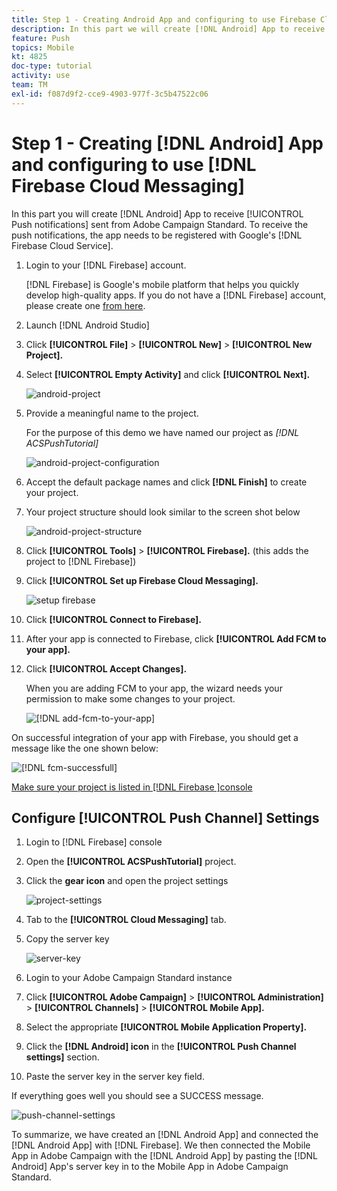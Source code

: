 ```yaml
---
title: Step 1 - Creating Android App and configuring to use Firebase Cloud Messaging
description: In this part we will create [!DNL Android] App to receive [!UICONTROL Push notifications] sent from Adobe Campaign Standard. In order to receive the push notifications, the app needs to be registered with Google's [!DNL Firebase Cloud Service].
feature: Push
topics: Mobile
kt: 4825
doc-type: tutorial
activity: use
team: TM
exl-id: f087d9f2-cce9-4903-977f-3c5b47522c06
---
```

# Step 1 - Creating [!DNL Android] App and configuring to use [!DNL Firebase Cloud Messaging]

In this part you will create [!DNL Android] App to receive [!UICONTROL Push notifications] sent from Adobe Campaign Standard. To receive the push notifications, the app needs to be registered with Google's [!DNL Firebase Cloud Service].

1. Login to your [!DNL Firebase] account.
   
    [!DNL Firebase] is Google's mobile platform that helps you quickly develop high-quality apps. If you do not have a [!DNL Firebase] account, please create one [from here](https://firebase.google.com).

2. Launch [!DNL Android Studio]
3. Click **[!UICONTROL File]** > **[!UICONTROL New]** > **[!UICONTROL New Project].**
4. Select **[!UICONTROL Empty Activity]** and click **[!UICONTROL Next].**

    ![android-project](assets/android-project.PNG)

5. Provide a meaningful name to the project.

   For the purpose of this demo we have named our project as *[!DNL ACSPushTutorial]*

   ![android-project-configuration](assets/android-project-configuration.PNG)

6. Accept the default package names and click **[!DNL Finish]** to create your project.
7. Your project structure should look similar to the screen shot below

    ![android-project-structure](assets/android-project-structure.PNG)

8. Click **[!UICONTROL Tools]** > **[!UICONTROL Firebase].** (this adds the project to [!DNL Firebase])
9. Click **[!UICONTROL Set up Firebase Cloud Messaging].**

    ![setup firebase](assets/android-project-firebase-messaging.PNG)

10. Click **[!UICONTROL Connect to Firebase].**
11. After your app is connected to Firebase, click **[!UICONTROL Add FCM to your app].**
12. Click **[!UICONTROL Accept Changes].**

    When you are adding FCM to your app, the wizard needs your permission to make some changes to your project.

    ![[!DNL add-fcm-to-your-app]](assets/firebase-add-fcm-to-app.PNG)

On successful integration of your app with Firebase, you should get a message like the one shown below:

 ![[!DNL fcm-successfull]](assets/android-firebase-success.PNG)

[Make sure your project is listed in [!DNL Firebase ]console](https://console.firebase.google.com/)

## Configure [!UICONTROL Push Channel] Settings

1. Login to [!DNL Firebase] console
2. Open the **[!UICONTROL ACSPushTutorial]** project.
3. Click the **gear icon** and open the project settings

    ![project-settings](assets/firebase-project-settings.PNG)

4. Tab to the **[!UICONTROL Cloud Messaging]** tab. 
5. Copy the server key

    ![server-key](assets/firebase-server-key.PNG)

6. Login to your Adobe Campaign Standard instance
7. Click **[!UICONTROL Adobe Campaign]** > **[!UICONTROL Administration]** > **[!UICONTROL Channels]** > **[!UICONTROL Mobile App].**
8. Select the appropriate **[!UICONTROL Mobile Application Property].**
9. Click the **[!DNL Android] icon** in the **[!UICONTROL Push Channel settings]** section.
10. Paste the server key in the server key field.

If everything goes well you should see a SUCCESS message.

![push-channel-settings](assets/push-channel-settings.PNG)

To summarize, we have created an [!DNL Android App] and connected the [!DNL Android App] with [!DNL Firebase]. We then connected the Mobile App in Adobe Campaign with the [!DNL Android App] by pasting the [!DNL Android] App's server key in to the Mobile App in Adobe Campaign Standard.
